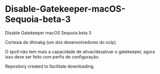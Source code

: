 # Disable-Gatekeeper-macOS-Sequoia-beta-3

Disable Gatekeeper  macOS Sequoia beta 3 

Cortesia de dhinakg (um dos desenvolvedores do oclp).

O spctl não tem mais a capacidade de ativar/desativar o gatekeeper, agora isso deve ser feito com perfis de configuração.

Repository created to facilitate downloading.
